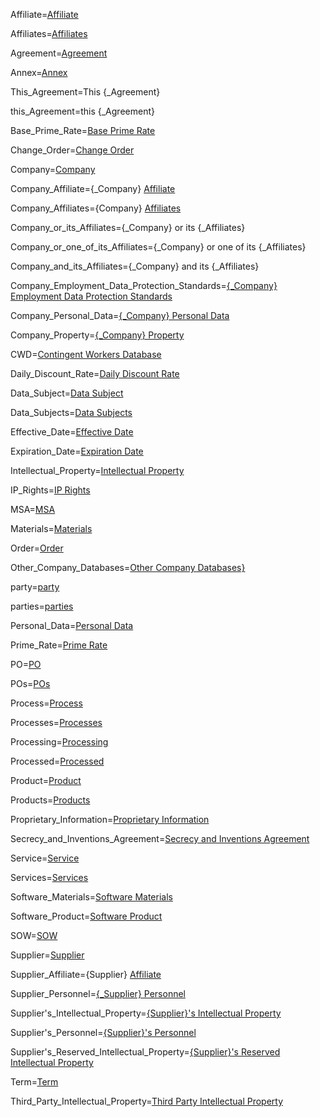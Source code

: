 Affiliate=<a href="#MSA.Annex.Def.Affiliate.Sec" class="definedterm">Affiliate</a>

Affiliates=<a href="#MSA.Annex.Def. Affiliate.Sec" class="definedterm">Affiliates</a>

Agreement=<a href="#MSA.Annex.Def.Agreement.Sec" class="definedterm">Agreement</a>

Annex=<a href="#MSA.Def.Sec" class="definedterm">Annex</a>

This_Agreement=This {_Agreement}</a>

this_Agreement=this {_Agreement}</a>

Base_Prime_Rate=<a href="#MSA.Annex.Def.Base_Prime_Rate.Sec" class="definedterm">Base Prime Rate</a>

Change_Order=<a href="#MSA.Annex.Def.Change_Order.Sec" class="definedterm">Change Order</a>

Company=<a href="#MSA.Annex.Def.Company.Sec" class="definedterm">Company</a>

Company_Affiliate={_Company} <a href="#MSA.Annex.Def.Company_Affiliate.Sec" class="definedterm"> Affiliate</a>

Company_Affiliates={Company} <a href="#MSA.Annex.Def.Company_Affiliate.Sec" class="definedterm">Affiliates</a>

Company_or_its_Affiliates={_Company} or its {_Affiliates}

Company_or_one_of_its_Affiliates={_Company} or one of its {_Affiliates}</a>

Company_and_its_Affiliates={_Company} and its {_Affiliates}

Company_Employment_Data_Protection_Standards=<a href="#MSA.Annex.Def.Company_Employment_Data_Protection_Standards.Sec" class="definedterm">{_Company} Employment Data Protection Standards</a>

Company_Personal_Data=<a href="#MSA.Annex.Def.Company_Personal_Data.Sec" class="definedterm">{_Company} Personal Data</a>

Company_Property=<a href="#MSA.Annex.Def.Company_Property.Sec" class="definedterm">{_Company} Property</a>

CWD=<a href="#MSA.Annex.Def.CWD.Sec" class="definedterm">Contingent Workers Database</a>

Daily_Discount_Rate=<a href="#MSA.Annex.Def.Daily_Discount_Rate.Sec" class="definedterm">Daily Discount Rate</a>

Data_Subject=<a href="#MSA.Annex.Def.Data_Subject.Sec" class="definedterm">Data Subject</a>

Data_Subjects=<a href="#MSA.Annex.Def.Data_Subject.Sec" class="definedterm">Data Subjects</a>

Effective_Date=<a href="#MSA.This.Sec" class="definedterm">Effective Date</a>

Expiration_Date=<a href="#MSA.Annex.Def.Expiration_Date.Sec" class="definedterm">Expiration Date</a>

Intellectual_Property=<a href="#MSA.Annex.Def.Intellectual_Property.Sec" class="definedterm">Intellectual Property</a>

IP_Rights=<a href="#MSA.Annex.Def.IP_Rights.Sec" class="definedterm">IP Rights</a>

MSA=<a href="#MSA.Annex.Def.MSA.Sec" class="definedterm">MSA</a>

Materials=<a href="#MSA.Annex.Def.Materials.Sec" class="definedterm">Materials</a>

Order=<a href="#MSA.Annex.Def.Order.Sec" class="definedterm">Order</a>

Other_Company_Databases=<a href="#MSA.Annex.Def.Other_Company_Databases.Sec" class="definedterm">Other Company Databases}</a>

party=<a href="#MSA.Annex.Def.Party.Sec" class="definedterm">party</a>

parties=<a href="#MSA.Annex.Def.Party.Sec" class="definedterm">parties</a>

Personal_Data=<a href="#MSA.Annex.Def.Personal_Data.Sec" class="definedterm">Personal Data</a>

Prime_Rate=<a href="#MSA.Annex.Def.Prime_Rate.Sec" class="definedterm">Prime Rate</a>

PO=<a href="#MSA.Annex.Def.PO.Sec" class="definedterm">PO</a>

POs=<a href="#MSA.Annex.Def.PO.Sec" class="definedterm">POs</a>

Process=<a href="#MSA.Annex.Def.Process.Sec" class="definedterm">Process</a>

Processes=<a href="#MSA.Annex.Def.Process.Sec" class="definedterm">Processes</a>

Processing=<a href="#MSA.Annex.Def.Process.Sec" class="definedterm">Processing</a>

Processed=<a href="#MSA.Annex.Def.Process.Sec" class="definedterm">Processed</a>

Product=<a href="#MSA.Annex.Def.Product.Sec" class="definedterm">Product</a>

Products=<a href="#MSA.Annex.Def.Product.Sec" class="definedterm">Products</a>

Proprietary_Information=<a href="#MSA.Annex.Def.Proprietary_Information.Sec" class="definedterm">Proprietary Information</a>

Secrecy_and_Inventions_Agreement=<a href="#MSA.Annex.Def.Secrecy_and_Inventions_Agreement.Sec" class="definedterm">Secrecy and Inventions Agreement</a>

Service=<a href="#MSA.Annex.Def.Service.Sec" class="definedterm">Service</a>

Services=<a href="#MSA.Annex.Def.Service.Sec" class="definedterm">Services</a>

Software_Materials=<a href="#MSA.Annex.Def.Software_Materials.Sec" class="definedterm">Software Materials</a>

Software_Product=<a href="#MSA.Annex.Def.Software_Product.Sec" class="definedterm">Software Product</a>

SOW=<a href="#MSA.Annex.Def.SOW.Sec" class="definedterm">SOW</a>

Supplier=<a href="#MSA.Annex.Def.Supplier.Sec" class="definedterm">Supplier</a>

Supplier_Affiliate={Supplier} <a href="#MSA.Annex.Def.Supplier_Affiliate.Sec" class="definedterm">Affiliate</a>

Supplier_Personnel=<a href="#MSA.Annex.Def.Supplier_Personnel.Sec" class="definedterm">{_Supplier} Personnel</a>

Supplier's_Intellectual_Property=<a href="#MSA.Annex.Def.Supplier's_Intellectual_Property.Sec" class="definedterm">{Supplier}'s Intellectual Property</a>

Supplier's_Personnel=<a href="#MSA.Annex.Def.Supplier's_Personnel.Sec" class="definedterm">{Supplier}'s Personnel</a>

Supplier's_Reserved_Intellectual_Property=<a href="#MSA.Annex.Def.Supplier's_Reserved_Intellectual_Property.Sec" class="definedterm">{Supplier}'s Reserved Intellectual Property</a>

Term=<a href="#MSA.Annex.Def.Term.Sec" class="definedterm">Term</a>

Third_Party_Intellectual_Property=<a href="#MSA.Annex.Def.Third_Party_Intellectual_Property.Sec" class="definedterm">Third Party Intellectual Property</a>
